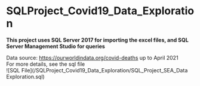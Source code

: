 # SQLProject_Covid19_Data_Exploration
**This project uses SQL Server 2017 for importing the excel files, and SQL Server Management Studio for queries**

Data source: https://ourworldindata.org/covid-deaths up to April 2021<br>
For more details, see the sql file <br>
![SQL File](/SQLProject_Covid19_Data_Exploration/SQL_Project_SEA_Data Exploration.sql)
